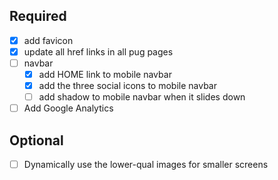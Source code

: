 ## Required
- [x] add favicon
- [x] update all href links in all pug pages
- [ ] navbar 
    - [x] add HOME link to mobile navbar
    - [x] add the three social icons to mobile navbar
    - [ ] add shadow to mobile navbar when it slides down
- [ ] Add Google Analytics

## Optional
- [ ] Dynamically use the lower-qual images for smaller screens